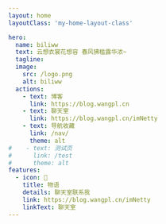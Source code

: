 ```yaml
---
layout: home
layoutClass: 'my-home-layout-class'

hero:
  name: biliww
  text: 云想衣裳花想容 春风拂槛露华浓~
  tagline:
  image:
    src: /logo.png
    alt: biliww
  actions:
    - text: 博客
      link: https://blog.wangpl.cn
    - text: 聊天室
      link: https://blog.wangpl.cn/imNetty
    - text: 导航收藏
      link: /nav/
      theme: alt
#    - text: 测试页
#      link: /test
#      theme: alt
features:
  - icon: 📖
    title: 物语
    details: 聊天室联系我
    link: https://blog.wangpl.cn/imNetty
    linkText: 聊天室
---
```


<style>
/*爱的魔力转圈圈*/
.my-home-layout-class .image-src:hover {
  transform: translate(-50%, -50%) rotate(666turn);
  transition: transform 59s 1s cubic-bezier(0.3, 0, 0.8, 1);
}

.my-home-layout-class .details small {
  opacity: 0.8;
}

.my-home-layout-class .bottom-small {
  display: block;
  margin-top: 2em;
  text-align: right;
}
</style>
